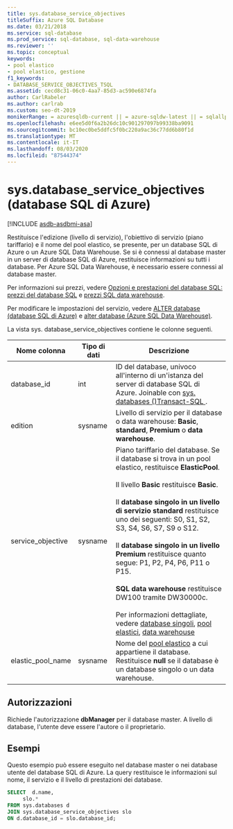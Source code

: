 ```yaml
---
title: sys.database_service_objectives
titleSuffix: Azure SQL Database
ms.date: 03/21/2018
ms.service: sql-database
ms.prod_service: sql-database, sql-data-warehouse
ms.reviewer: ''
ms.topic: conceptual
keywords:
- pool elastico
- pool elastico, gestione
f1_keywords:
- DATABASE_SERVICE_OBJECTIVES_TSQL
ms.assetid: cecd8c31-06c0-4aa7-85d3-ac590e6874fa
author: CarlRabeler
ms.author: carlrab
ms.custom: seo-dt-2019
monikerRange: = azuresqldb-current || = azure-sqldw-latest || = sqlallproducts-allversions
ms.openlocfilehash: e6ee5d0f6a2b26dc10c901297097b99338ba9091
ms.sourcegitcommit: bc10ec0be5ddfc5f0bc220a9ac36c77dd6b80f1d
ms.translationtype: MT
ms.contentlocale: it-IT
ms.lasthandoff: 08/03/2020
ms.locfileid: "87544374"
---
```

# <a name="sysdatabase_service_objectives-azure-sql-database"></a>sys.database_service_objectives (database SQL di Azure)
[!INCLUDE [asdb-asdbmi-asa](../../includes/applies-to-version/asdb-asdbmi-asa.md)]

Restituisce l'edizione (livello di servizio), l'obiettivo di servizio (piano tariffario) e il nome del pool elastico, se presente, per un database SQL di Azure o un Azure SQL Data Warehouse. Se si è connessi al database master in un server di database SQL di Azure, restituisce informazioni su tutti i database. Per Azure SQL Data Warehouse, è necessario essere connessi al database master.  
  
  
 Per informazioni sui prezzi, vedere [Opzioni e prestazioni del database SQL: prezzi del database SQL](https://azure.microsoft.com/pricing/details/sql-database/) e [prezzi SQL data warehouse](https://azure.microsoft.com/pricing/details/sql-data-warehouse/).  
  
 Per modificare le impostazioni del servizio, vedere [ALTER database (database SQL di Azure)](../../t-sql/statements/alter-database-azure-sql-database.md) e [alter database (Azure SQL Data Warehouse)](https://docs.microsoft.com/sql/t-sql/statements/alter-database-transact-sql?view=azure-sqldw-latest).  
  
 La vista sys. database_service_objectives contiene le colonne seguenti.  
  
|Nome colonna|Tipo di dati|Descrizione|  
|-----------------|---------------|-----------------|  
|database_id|int|ID del database, univoco all'interno di un'istanza del server di database SQL di Azure. Joinable con [sys. databases &#40;&#41;Transact-SQL ](../../relational-databases/system-catalog-views/sys-databases-transact-sql.md).|  
|edition|sysname|Livello di servizio per il database o data warehouse: **Basic**, **standard**, **Premium** o **data warehouse**.|  
|service_objective|sysname|Piano tariffario del database. Se il database si trova in un pool elastico, restituisce **ElasticPool**.<br /><br /> Il livello **Basic** restituisce **Basic**.<br /><br /> Il **database singolo in un livello di servizio standard** restituisce uno dei seguenti: S0, S1, S2, S3, S4, S6, S7, S9 o S12.<br /><br /> Il **database singolo in un livello Premium** restituisce quanto segue: P1, P2, P4, P6, P11 o P15.<br /><br /> **SQL data warehouse** restituisce DW100 tramite DW30000c.<br /><br /> Per informazioni dettagliate, vedere [database singoli](/azure/sql-database/sql-database-dtu-resource-limits-single-databases/), [pool elastici](/azure/sql-database/sql-database-dtu-resource-limits-elastic-pools/), [data warehouse](/azure/sql-data-warehouse/what-is-a-data-warehouse-unit-dwu-cdwu/)|  
|elastic_pool_name|sysname|Nome del [pool elastico](https://azure.microsoft.com/documentation/articles/sql-database-elastic-pool/) a cui appartiene il database. Restituisce **null** se il database è un database singolo o un data warehouse.|  
  
## <a name="permissions"></a>Autorizzazioni  
 Richiede l'autorizzazione **dbManager** per il database master.  A livello di database, l'utente deve essere l'autore o il proprietario.  
  
## <a name="examples"></a>Esempi  
 Questo esempio può essere eseguito nel database master o nei database utente del database SQL di Azure. La query restituisce le informazioni sul nome, il servizio e il livello di prestazioni dei database.  
  
```sql  
SELECT  d.name,   
     slo.*    
FROM sys.databases d   
JOIN sys.database_service_objectives slo    
ON d.database_id = slo.database_id;  
  
```  
  
  
